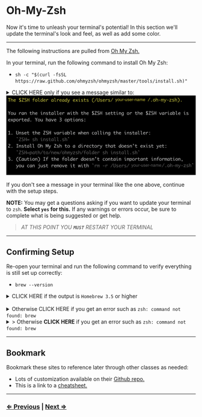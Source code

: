 # Oh-My-Zsh

Now it's time to unleash your terminal's potential! In this section we'll update the terminal's look and feel, as well as add some color.

---

The following instructions are pulled from [Oh My Zsh.](https://ohmyz.sh/)

In your terminal, run the following command to install Oh My Zsh:

- `sh -c "$(curl -fsSL https://raw.github.com/ohmyzsh/ohmyzsh/master/tools/install.sh)"`

<details>
<summary>CLICK HERE only if you see a message similar to:
<img src="../../images/oh-my-zsh-verification.png" />
</summary>

Congratulations! If you see this message in your terminal, it means Oh-My-Zsh is already installed. Continue to the [next page!](./7-node.md)
</details>

If you don't see a message in your terminal like the one above, continue with the setup steps.

**NOTE:** You may get a questions asking if you want to update your terminal to `zsh`. **Select `yes` for this.** If any warnings or errors occur, be sure to complete what is being suggested or get help.

> _AT THIS POINT YOU **`MUST`** RESTART YOUR TERMINAL_

---

## Confirming Setup

Re-open your terminal and run the following command to verify everything is still set up correctly:

- `brew --version`

<details>
<summary>
CLICK HERE if the output is <code>Homebrew 3.5</code> or higher
</summary>

You're ready to continue to the [next page.](./7-node.md)
</details>

<br>

<details>
<summary>
Otherwise CLICK HERE if you get an error such as <code>zsh: command not found: brew</code>
</summary>
Run the following commands:

- `echo 'export BREW_HOME="/home/linuxbrew/.linuxbrew/bin"' >> $HOME/.zshrc`
- `echo 'export PATH="$PATH:$BREW_HOME"' >> $HOME/.zshrc`
- `reset`

Check again for confirmation with the command:

- `brew --version`

You should see `Homebrew 3.5` or higher

  You're ready to continue to the <a href="./7-node.md">next page.</a>

</details>

<details>
  <summary>
  > Otherwise <strong>CLICK HERE</strong> if you get an error such as <code>zsh: command not found: brew</code>
  </summary>
  Run the following commands:

- ```echo 'export BREW_HOME="/home/linuxbrew/.linuxbrew/bin"' >> $HOME/.zshrc```
- ```echo 'export PATH="$PATH:$BREW_HOME"' >> $HOME/.zshrc```
- ```reset```

  Check again for confirmation with the command:

  - ```brew --version```

  You should see `Homebrew 3.5` or higher

  **If you are still getting errors at this point, <a href="../../error/error.md">click here</a> and do not continue with the following steps until you have Oh-My-Zsh properly installed**

</details>

</details>

---

## Bookmark

Bookmark these sites to reference later through other classes as needed:

- Lots of customization available on their [Github repo.](https://github.com/ohmyzsh/ohmyzsh/)
- This is a link to a [cheatsheet.](https://github.com/ohmyzsh/ohmyzsh/wiki/Cheatsheet)

---

### [⇐ Previous](./5-tree.md) | [Next ⇒](./7-node.md)
